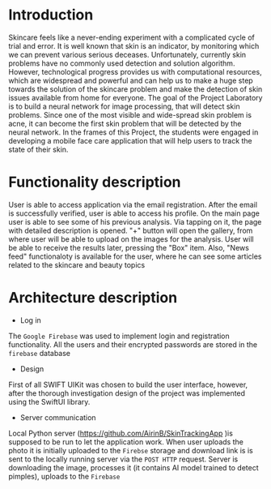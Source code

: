 # Introduction
Skincare feels like a never-ending experiment with a complicated cycle of trial and error. It is well known that skin is an indicator, by monitoring which we can prevent various serious deceases.
Unfortunately, currently skin problems have no commonly used detection and solution algorithm. However, technological progress provides us with computational resources, which are widespread and powerful and can help us to make a huge step towards the solution of the skincare problem and make the detection of skin issues available from home for everyone.
The goal of the Project Laboratory is to build a neural network for image processing, that will detect skin problems. Since one of the most visible and wide-spread skin problem is acne, it can become the first skin problem that will be detected by the neural network.
In the frames of this Project, the students were  engaged in developing a mobile face care application that will help users to track the state of their skin.


# Functionality description
User is able to access application via the email registration. After the email is successfully verified, user is able to access his profile. On the main page user is able to see some of his previous analysis. Via tapping on it, the page with detailed description is opened. "+" button will open the gallery, from where user will be able to upload on the images for the analysis. User will be able to receive the results later, pressing the "Box" item. Also, "News feed" functionaloty is available for the user, where he can see some articles related to the skincare and beauty topics


# Architecture description

* Log in

 The `Google Firebase` was used to implement login and registration functionality. All the users and their encrypted passwords are stored in the `firebase` database

* Design

First of all SWIFT UIKit was chosen to build the user interface, however, after the thorough investigation design of the project was implemented using the SwiftUI library.

* Server communication

Local Python server (https://github.com/AirinB/SkinTrackingApp )is supposed to be run to let the application work. When user uploads the photo it is initially uploaded to the `Firebse` storage and download link is is sent to the locally running server via the `POST HTTP` request. Server is downloading the image, processes it (it contains AI model trained to detect pimples), uploads to the `Firebase`  



